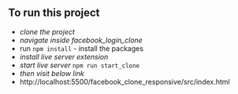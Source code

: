 ## To run this project
- *clone the project*
- *navigate inside facebook_login_clone*
- run `npm install` - install the packages
- *install live server extension* 
- *start live server*
```npm run start_clone```
- *then visit below link*
- http://localhost:5500/facebook_clone_responsive/src/index.html

